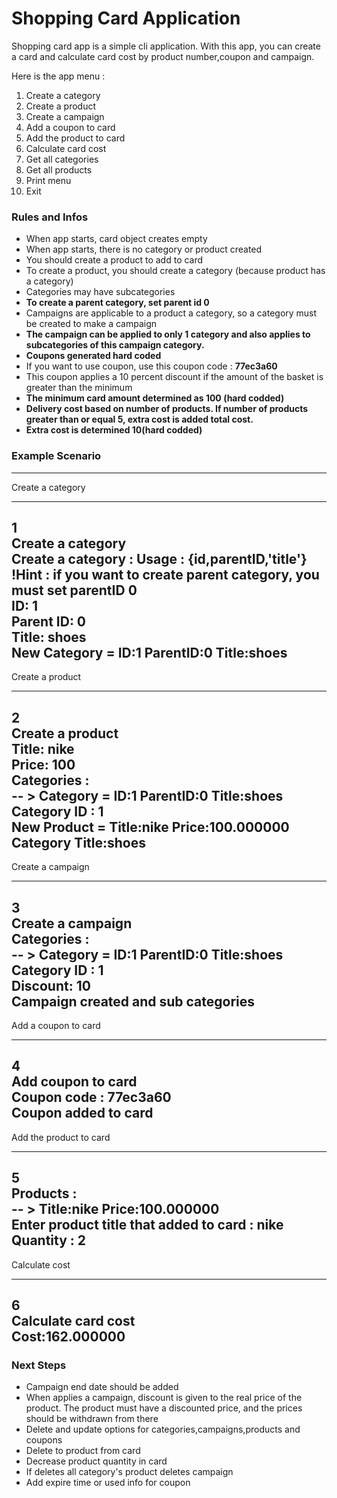 # Shopping Card Application

Shopping card app is a simple cli application. With this app,
you can create a card and calculate card cost by product number,coupon
and campaign.

Here is the app menu : 

1) Create a category
2) Create a product
3) Create a campaign
4) Add a coupon to card
5) Add the product to card
6) Calculate card cost
7) Get all categories
8) Get all products
9) Print menu
10) Exit

### Rules and Infos

- When app starts, card object creates empty
- When app starts, there is no category or product created
- You should create a product to add to card
- To create a product, you should create a category (because product has a category)
- Categories may have subcategories
- **To create a parent category, set parent id 0**
- Campaigns are applicable to a product a category, 
so a category must be created to make a campaign
- **The campaign can be applied to only 1 category 
and also applies to subcategories of this campaign category.**
- **Coupons generated hard coded**
- If you want to use coupon, use this coupon code : **77ec3a60**
- This coupon applies a 10 percent discount 
if the amount of the basket is greater than the minimum
- **The minimum card amount determined as 100 (hard codded)**
- **Delivery cost based on number of products. If number of products greater than
or equal 5, extra cost is added total cost.**
- **Extra cost is determined 10(hard codded)**


### Example Scenario

---------------------
Create a category

---------------------
1<br />
Create a category<br />
Create a category : Usage : {id,parentID,'title'}<br />
!Hint : if you want to create parent category, you must set parentID 0<br />
ID: 1<br />
Parent ID: 0<br />
Title: shoes<br />
New Category = ID:1 ParentID:0 Title:shoes
---------------------

Create a product

---------------------
2<br />
Create a product<br />
Title: nike<br />
Price: 100<br />
Categories : <br />
         -- > Category = ID:1 ParentID:0 Title:shoes<br />
Category ID : 1<br />
New Product = Title:nike Price:100.000000 Category Title:shoes<br />
---------------------


Create a campaign

---------------------
3<br />
Create a campaign<br />
Categories : <br />
         -- > Category = ID:1 ParentID:0 Title:shoes<br />
Category ID : 1<br />
Discount: 10<br />
Campaign created and sub categories<br />
---------------------

Add a coupon to card

---------------------
4<br />
Add coupon to card<br />
Coupon code : 77ec3a60<br />
Coupon added to card<br />
---------------------

Add the product to card

---------------------
5<br />
Products : <br />
         -- > Title:nike Price:100.000000<br />
Enter product title that added to card : nike<br />
Quantity : 2<br />
---------------------

Calculate cost

---------------------
6<br />
Calculate card cost<br />
Cost:162.000000<br />
---------------------

### Next Steps

- Campaign end date should be added
- When applies a campaign, discount is given to the real price of the product.
The product must have a discounted price, 
and the prices should be withdrawn from there
- Delete and update options for categories,campaigns,products and coupons
- Delete to product from card
- Decrease product quantity in card
- If deletes all category's product deletes campaign
- Add expire time or used info for coupon


